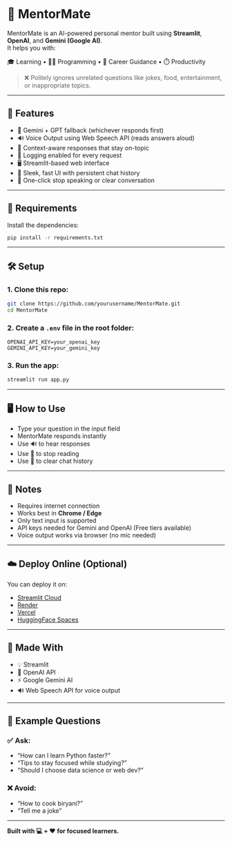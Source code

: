 # 🤖 MentorMate

MentorMate is an AI-powered personal mentor built using **Streamlit**, **OpenAI**, and **Gemini (Google AI)**.  
It helps you with:

🎓 Learning • 👨‍💻 Programming • 💼 Career Guidance • ⏱️ Productivity

> ❌ Politely ignores unrelated questions like jokes, food, entertainment, or inappropriate topics.

---

## 🔧 Features

- 🔄 Gemini + GPT fallback (whichever responds first)
- 🔊 Voice Output using Web Speech API (reads answers aloud)
- 🧠 Context-aware responses that stay on-topic
- 📜 Logging enabled for every request
- 🖥️ Streamlit-based web interface
- 🎨 Sleek, fast UI with persistent chat history
- 🛑 One-click stop speaking or clear conversation

---

## 🧰 Requirements

Install the dependencies:

```bash
pip install -r requirements.txt
```

---

## 🛠️ Setup

### 1. Clone this repo:

```bash
git clone https://github.com/yourusername/MentorMate.git
cd MentorMate
```

### 2. Create a `.env` file in the root folder:

```env
OPENAI_API_KEY=your_openai_key
GEMINI_API_KEY=your_gemini_key
```

### 3. Run the app:

```bash
streamlit run app.py
```

---

## 🖥️ How to Use

- Type your question in the input field
- MentorMate responds instantly
- Use 🔊 to hear responses
- Use 🛑 to stop reading
- Use 🧹 to clear chat history
---

## 📌 Notes

- Requires internet connection  
- Works best in **Chrome / Edge**  
- Only text input is supported
- API keys needed for Gemini and OpenAI (Free tiers available)  
- Voice output works via browser (no mic needed)

---

## ☁️ Deploy Online (Optional)

You can deploy it on:

- [Streamlit Cloud](https://streamlit.io/cloud)
- [Render](https://render.com/)
- [Vercel](https://vercel.com/)
- [HuggingFace Spaces](https://huggingface.co/spaces)

---

## 🙌 Made With

- 💡 Streamlit  
- 🧠 OpenAI API  
- ⚡ Google Gemini AI  
- 🔊 Web Speech API for voice output
---

## 🧠 Example Questions

### ✅ Ask:

- “How can I learn Python faster?”  
- “Tips to stay focused while studying?”  
- “Should I choose data science or web dev?”

### ❌ Avoid:

- “How to cook biryani?”  
- “Tell me a joke”

---

**Built with 💻 + ❤️ for focused learners.**
